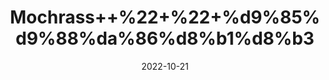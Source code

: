 ---
title: 'Mochrass++%22+%22+%d9%85%d9%88%da%86%d8%b1%d8%b3'
date: '2022-10-21' 
metatag: '' 
inventory: '0' 
draft: false 
# meta description 
shortDescripton: 'Silk+Cotton+tree+Gum+%22+Mochras+is+useful+to+treat+Leucorrhoea+also+gives+strength+to+uterus+and+remove+weakness.'
description: 'Natural+Gums+%d9%82%d8%af%d8%b1%d8%aa%db%8c+%da%af%d9%88%d9%86%d8%af'
longdescription: ''
featured: True
# product Price
price: '100.0'
# Product Short Description
shortDescription: 'Silk+Cotton+tree+Gum+%22+Mochras+is+useful+to+treat+Leucorrhoea+also+gives+strength+to+uterus+and+remove+weakness.'
productID: '6E75B489-0D27-ED11-9968-005056B3A416'
type: 'products'
category: 'Natural+Gums+%d9%82%d8%af%d8%b1%d8%aa%db%8c+%da%af%d9%88%d9%86%d8%af' 
thumnailproduct: 'https://eraconnect.blob.core.windows.net/product-images/aminsaddiquidawakhana/6E75B489-0D27-ED11-9968-005056B3A416.webp' 
images:
  - image: 'https://eraconnect.blob.core.windows.net/product-images/aminsaddiquidawakhana/6E75B489-0D27-ED11-9968-005056B3A416.webp'  
Variants:
---